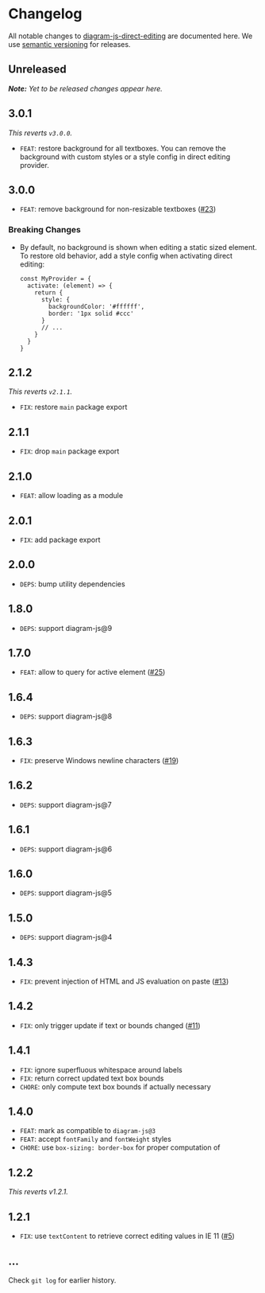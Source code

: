 # Changelog

All notable changes to [diagram-js-direct-editing](https://github.com/bpmn-io/diagram-js-direct-editing) are documented here. We use [semantic versioning](http://semver.org/) for releases.

## Unreleased

___Note:__ Yet to be released changes appear here._

## 3.0.1

_This reverts `v3.0.0`._

* `FEAT`: restore background for all textboxes. You can remove the background with custom styles or a style config in direct editing provider.

## 3.0.0

* `FEAT`: remove background for non-resizable textboxes ([#23](https://github.com/bpmn-io/diagram-js-direct-editing/issues/23))

### Breaking Changes

* By default, no background is shown when editing a static sized element. To restore old behavior, add a style config when activating direct editing:
  ```
  const MyProvider = { 
    activate: (element) => {
      return {
        style: {
          backgroundColor: '#ffffff',
          border: '1px solid #ccc'
        }
        // ...
      }
    }
  }
  ```

## 2.1.2

_This reverts `v2.1.1`._

* `FIX`: restore `main` package export

## 2.1.1

* `FIX`: drop `main` package export

## 2.1.0

* `FEAT`: allow loading as a module

## 2.0.1

* `FIX`: add package export

## 2.0.0

* `DEPS`: bump utility dependencies

## 1.8.0

* `DEPS`: support diagram-js@9

## 1.7.0

* `FEAT`: allow to query for active element ([#25](https://github.com/bpmn-io/diagram-js-direct-editing/pull/25))

## 1.6.4

* `DEPS`: support diagram-js@8

## 1.6.3

* `FIX`: preserve Windows newline characters ([#19](https://github.com/bpmn-io/diagram-js-direct-editing/pull/19))

## 1.6.2

* `DEPS`: support diagram-js@7

## 1.6.1

* `DEPS`: support diagram-js@6

## 1.6.0

* `DEPS`: support diagram-js@5

## 1.5.0

* `DEPS`: support diagram-js@4

## 1.4.3

* `FIX`: prevent injection of HTML and JS evaluation on paste ([#13](https://github.com/bpmn-io/diagram-js-direct-editing/issues/13))

## 1.4.2

* `FIX`: only trigger update if text or bounds changed ([#11](https://github.com/bpmn-io/diagram-js-direct-editing/pull/11))

## 1.4.1

* `FIX`: ignore superfluous whitespace around labels
* `FIX`: return correct updated text box bounds
* `CHORE`: only compute text box bounds if actually necessary

## 1.4.0

* `FEAT`: mark as compatible to `diagram-js@3`
* `FEAT`: accept `fontFamily` and `fontWeight` styles
* `CHORE`: use `box-sizing: border-box` for proper computation of

## 1.2.2

_This reverts v1.2.1._

## 1.2.1

* `FIX`: use `textContent` to retrieve correct editing values in IE 11 ([#5](https://github.com/bpmn-io/diagram-js-direct-editing/issues/5))

## ...

Check `git log` for earlier history.